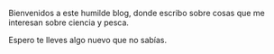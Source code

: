 Bienvenidos a este humilde blog, donde escribo sobre cosas que me interesan sobre ciencia y pesca.

Espero te lleves algo nuevo que no sabías.

